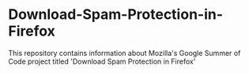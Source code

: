 # Download-Spam-Protection-in-Firefox
This repository contains information about Mozilla's Google Summer of Code project titled 'Download Spam Protection in Firefox'
